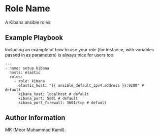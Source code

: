 Role Name
=========

A Kibana ansible roles.

Example Playbook
----------------

Including an example of how to use your role (for instance, with variables passed in as parameters) is always nice for users too:

    ---
    - name: setup kibana
      hosts: elastic
      roles:
        - role: kibana
          elastic_host: "{{ ansible_default_ipv4.address }}:9200" # default
          kibana_host: localhost # default
          kibana_port: 5601 # default
          kibana_port_firewall: 5601/tcp # default




Author Information
------------------
MK (Meor Muhammad Kamil).



